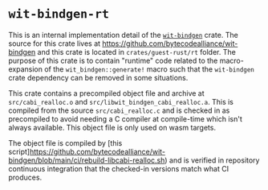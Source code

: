 # `wit-bindgen-rt`

This is an internal implementation detail of the [`wit-bindgen`] crate. The
source for this crate lives at https://github.com/bytecodealliance/wit-bindgen
and this crate is located in `crates/guest-rust/rt` folder. The purpose of this
crate is to contain "runtime" code related to the macro-expansion of the
`wit_bindgen::generate!` macro such that the `wit-bindgen` crate dependency can
be removed in some situations.

This crate contains a precompiled object file and archive at
`src/cabi_realloc.o` and `src/libwit_bindgen_cabi_realloc.a`. This is compiled
from the source `src/cabi_realloc.c` and is checked in as precompiled to avoid
needing a C compiler at compile-time which isn't always available. This object
file is only used on wasm targets.

The object file is compiled by
[this script]https://github.com/bytecodealliance/wit-bindgen/blob/main/ci/rebuild-libcabi-realloc.sh)
and is verified in repository continuous integration that the checked-in
versions match what CI produces.

[`wit-bindgen`]: https://crates.io/crates/wit-bindgen

